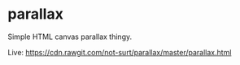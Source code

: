 parallax
========

Simple HTML canvas parallax thingy.

Live: https://cdn.rawgit.com/not-surt/parallax/master/parallax.html
